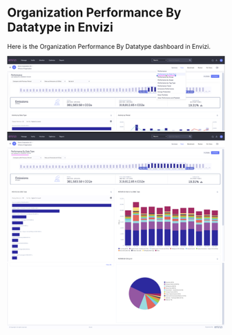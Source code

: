 # Organization Performance By Datatype in Envizi

Here is the  Organization Performance By Datatype dashboard in Envizi. 

<img src="images/image-36.png">
<img src="images/image-37.png">
<img src="images/image-38.png">
